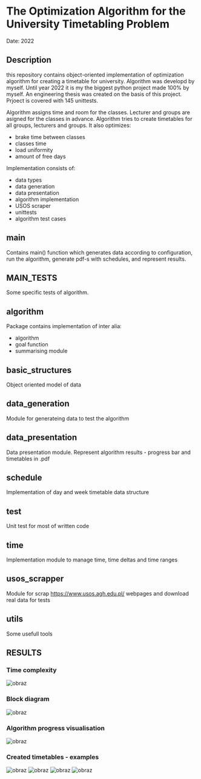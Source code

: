 # The Optimization Algorithm for the University Timetabling Problem

Date: 2022
## Description
this repository contains object-oriented implementation of optimization algorithm for creating a timetable for university. Algorithm was developd by myself. Until year 2022 it is my the biggest python project made 100% by myself. An engineering thesis was created on the basis of this project. Prjoect is covered with 145 unittests.

Algorithm assigns time and room for the classes. Lecturer and groups are asigned for the classes in advance. Algorithm tries to create timetables for all groups, lecturers and groups. It also optimizes:
- brake time between classes
- classes time
- load uniformity
- amount of free days

Implementation consists of:
- data types
- data generation
- data presentation
- algorithm implementation
- USOS scraper
- unittests
- algorithm test cases

## main
Contains main() function which generates data according to configuration, run the algorithm, generate pdf-s with schedules, and represent results.

## MAIN_TESTS
Some specific tests of algorithm.

## algorithm
Package contains implementation of inter alia:
- algorithm
- goal function
- summarising module

## basic_structures
Object oriented model of data

## data_generation
Module for generateing data to test the algorithm

## data_presentation
Data presentation module. Represent algorithm results - progress bar and timetables in .pdf

## schedule
Implementation of day and week timetable data structure

## test
Unit test for most of written code

## time
Implementation module to manage time, time deltas and time ranges

## usos_scrapper
Module for scrap https://www.usos.agh.edu.pl/ webpages and download real data for tests

## utils
Some usefull tools

## RESULTS
### Time complexity
![obraz](https://user-images.githubusercontent.com/62255841/212315199-b76d3a53-d704-42ef-8471-b039efd25cba.png)
### Block diagram
![obraz](https://user-images.githubusercontent.com/62255841/212315350-c671b625-3ba0-4370-a796-4df9b032e42f.png)
### Algorithm progress visualisation
![obraz](https://user-images.githubusercontent.com/62255841/212317385-6eb5f251-ce01-4049-b652-d293a22dd002.png)
### Created timetables - examples
![obraz](https://user-images.githubusercontent.com/62255841/212315747-fab72069-dddb-4ebc-a13b-7e89fc95fa6f.png)
![obraz](https://user-images.githubusercontent.com/62255841/212315780-a85f4152-e865-4398-8ef2-71e823392e33.png)
![obraz](https://user-images.githubusercontent.com/62255841/212316677-db30635d-8bd0-4743-a8d6-d34cf602be69.png)
![obraz](https://user-images.githubusercontent.com/62255841/212316776-07cdfa1d-153c-422b-a069-a233d62fa43c.png)




